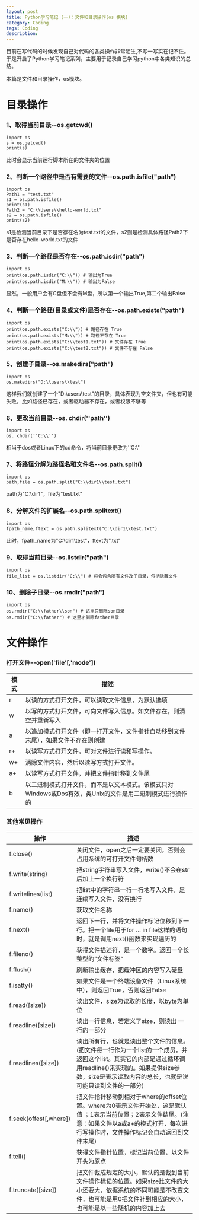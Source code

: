 ```yaml
---
layout: post
title: Python学习笔记 (一)：文件和目录操作(os 模块)
category: Coding
tags: Coding
description: 
---
```


目前在写代码的时候发现自己对代码的各类操作非常陌生,不写一写实在记不住。于是开启了Python学习笔记系列，主要用于记录自己学习python中各类知识的总结。

本篇是文件和目录操作，os模块。

# 目录操作

### 1、取得当前目录--os.getcwd()
```
import os
s = os.getcwd()
print(s)
```
此时会显示当前运行脚本所在的文件夹的位置

### 2、判断一个路径中是否有需要的文件--os.path.isfile("path")
```
import os
Path1 = "test.txt"
s1 = os.path.isfile()
print(s1)
Path2 = "C:\\Users\\hello-world.txt"
s2 = os.path.isfile()
print(s2)
```
s1是检测当前目录下是否存在名为test.txt的文件，s2则是检测具体路径Path2下是否存在hello-world.txt的文件

### 3、判断一个路径是否存在--os.path.isdir("path")
```
import os
print(os.path.isdir("C:\\")) # 输出为True
print(os.path.isdir("M:\\")) # 输出为False
```
显然，一般用户会有C盘但不会有M盘，所以第一个输出True,第二个输出False

### 4、判断一个路径(目录或文件)是否存在--os.path.exists("path")
```
import os
print(os.path.exists("C:\\")) # 路径存在 True
print(os.path.exists("M:\\")) # 路径不存在 True
print(os.path.exists("C:\\test1.txt")) # 文件存在 True
print(os.path.exists("C:\\test2.txt")) # 文件不存在 False
```

### 5、创建子目录--os.makedirs("path")
```
import os
os.makedirs("D:\\users\\test")
```
这样我们就创建了一个"D:\\users\\test"的目录，具体表现为空文件夹，但也有可能失败，比如路径已存在，或者驱动器不存在，或者权限不够等

### 6、更改当前目录--os. chdir(''path'')
```
import os
os. chdir(''C:\\'')
```
相当于dos或者Linux下的cd命令，将当前目录更改为''C:\\''

### 7、将路径分解为路径名和文件名--os.path.split()
```
import os
path,file = os.path.split("C:\\dir1\\test.txt")
```
path为"C:\\dir1"，file为"test.txt"

### 8、分解文件的扩展名--os.path.splitext()
```
import os
fpath_name,ftext = os.path.splitext("C:\\dir1\\test.txt")
```
此时，fpath_name为"C:\\dir1\\test"，ftext为".txt"

### 9、取得当前目录--os.listdir("path")
```
import os
file_list = os.listdir("C:\\") # 将会包含所有文件及子目录，包括隐藏文件
```

### 10、删除子目录--os.rmdir("path")
```
import os
os.rmdir("C:\\father\\son") # 这里只删除son目录
os.rmdir("C:\\father") # 这里才删除father目录
```

# 文件操作

### 打开文件--open('file'[,'mode'])

| 模式 | 描述 |
| ---- | ---- |
| r | 以读的方式打开文件，可以读取文件信息，为默认选项 |
| w | 以写的方式打开文件，可向文件写入信息。如文件存在，则清空并重新写入 |
| a | 以追加模式打开文件（即一打开文件，文件指针自动移到文件末尾），如果文件不存在则创建 |
| r+ | 以读写方式打开文件，可对文件进行读和写操作。 |
| w+ | 消除文件内容，然后以读写方式打开文件。 |
| a+ | 以读写方式打开文件，并把文件指针移到文件尾 |
| b | 以二进制模式打开文件，而不是以文本模式。该模式只对Windows或Dos有效，类Unix的文件是用二进制模式进行操作的 |

### 其他常见操作

| 操作 | 描述|
| --- | ---|
| f.close() | 关闭文件，open之后一定要关闭，否则会占用系统的可打开文件句柄数 |
| f.write(string) | 把string字符串写入文件，write()不会在str后加上一个换行符 |
| f.writelines(list) | 把list中的字符串一行一行地写入文件，是连续写入文件，没有换行 |
| f.name() | 获取文件名称 |
| f.next() | 返回下一行，并将文件操作标记位移到下一行。把一个file用于for … in file这样的语句时，就是调用next()函数来实现遍历的 |
| f.fileno() | 获得文件描述符，是一个数字。返回一个长整型的”文件标签“ |
| f.flush() | 刷新输出缓存，把缓冲区的内容写入硬盘 |
| f.isatty() | 如果文件是一个终端设备文件（Linux系统中），则返回True，否则返回False |
| f.read([size]) | 读出文件，size为读取的长度，以byte为单位 |
| f.readline([size]) | 读出一行信息，若定义了size，则读出 一行的一部分 |
| f.readlines([size]) | 读出所有行，也就是读出整个文件的信息。(把文件每一行作为一个list的一个成员，并返回这个list。其实它的内部是通过循环调用readline()来实现的。如果提供size参数，size是表示读取内容的总长，也就是说可能只读到文件的一部分) |
| f.seek(offest[,where]) | 把文件指针移动到相对于where的offset位置。where为0表示文件开始处，这是默认值 ；1表示当前位置；2表示文件结尾。(注意：如果文件以a或a+的模式打开，每次进行写操作时，文件操作标记会自动返回到文件末尾) |
| f.tell() | 获得文件指针位置，标记当前位置，以文件开头为原点 |
| f.truncate([size]) | 把文件裁成规定的大小，默认的是裁到当前文件操作标记的位置。如果size比文件的大小还要大，依据系统的不同可能是不改变文件，也可能是用0把文件补到相应的大小，也可能是以一些随机的内容加上去 |




